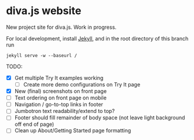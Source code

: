 # diva.js website
New project site for diva.js. Work in progress.

For local development, install [Jekyll](http://jekyllrb.com/), and in the root directory of this branch run
```
jekyll serve -w --baseurl /
```

TODO:
- [x] Get multiple Try It examples working
  - [ ] Create more demo configurations on Try It page
- [x] New (final) screenshots on front page
- [ ] Text ordering on front page on mobile
- [ ] Navigation / go-to-top links in footer
- [ ] Jumbotron text readability/extend to top?
- [ ] Footer should fill remainder of body space (not leave light background off end of page)
- [ ] Clean up About/Getting Started page formatting
